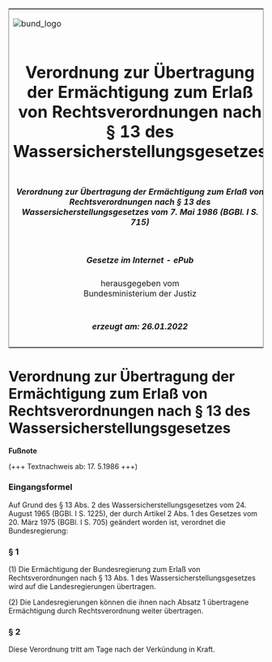 <span id="DECKBLATT.html"></span>

<table border="0" frame="border" width="100%">

<tr valign="top">

<td align="left">

![bund\_logo](BfJ_2021_Web_de_de.gif)

</td>

<td align="right">

 

</td>

</tr>

<tr align="center" valign="middle">

<td colspan="2">

# Verordnung zur Übertragung der Ermächtigung zum Erlaß von Rechtsverordnungen nach § 13 des Wassersicherstellungsgesetzes

</td>

</tr>

<tr align="center" valign="middle">

<td colspan="2">

##### Verordnung zur Übertragung der Ermächtigung zum Erlaß von Rechtsverordnungen nach § 13 des Wassersicherstellungsgesetzes vom 7. Mai 1986 (BGBl. I S. 715)

</td>

</tr>

<tr align="center" valign="middle">

<td colspan="2">

  
  

##### Gesetze im Internet - ePub  
  
herausgegeben vom  
Bundesministerium der Justiz

</td>

</tr>

<tr align="center" valign="bottom">

<td colspan="2">

  
  

##### erzeugt am: 26.01.2022

</td>

</tr>

</table>

<span id="BJNR007150986.html"></span>

# Verordnung zur Übertragung der Ermächtigung zum Erlaß von Rechtsverordnungen nach § 13 des Wassersicherstellungsgesetzes

<div>

  
**Fußnote**

<div class="jnhtml">

<div>

<div class="jurAbsatz">

(+++ Textnachweis ab: 17. 5.1986 +++)

</div>

</div>

</div>

</div>

<span id="BJNR007150986BJNE000100304.html"></span>

### Eingangsformel  

<div>

<div class="jnhtml">

<div>

<div class="jurAbsatz">

Auf Grund des § 13 Abs. 2 des Wassersicherstellungsgesetzes vom 24.
August 1965 (BGBl. I S. 1225), der durch Artikel 2 Abs. 1 des Gesetzes
vom 20. März 1975 (BGBl. I S. 705) geändert worden ist, verordnet die
Bundesregierung:

</div>

</div>

</div>

</div>

<span id="BJNR007150986BJNE000200304.html"></span>

### § 1  

<div>

<div class="jnhtml">

<div>

<div class="jurAbsatz">

(1) Die Ermächtigung der Bundesregierung zum Erlaß von
Rechtsverordnungen nach § 13 Abs. 1 des Wassersicherstellungsgesetzes
wird auf die Landesregierungen übertragen.

</div>

<div class="jurAbsatz">

(2) Die Landesregierungen können die ihnen nach Absatz 1 übertragene
Ermächtigung durch Rechtsverordnung weiter übertragen.

</div>

</div>

</div>

</div>

<span id="BJNR007150986BJNE000300304.html"></span>

### § 2  

<div>

<div class="jnhtml">

<div>

<div class="jurAbsatz">

Diese Verordnung tritt am Tage nach der Verkündung in Kraft.

</div>

</div>

</div>

</div>
